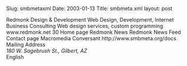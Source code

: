 Slug: smbmetaxml
Date: 2003-01-13
Title: smbmeta.xml
layout: post


<smbmeta version="0.1" xmlns="http://www.smbmeta.org/namespace/v0.1">
  <business domain="redmonk.net">
    <name>Redmonk Design &amp; Development</name>
    <description>Web Design, Development, Internet Business Consulting</description>
    <type naics="541511">Web design services, custom programming</type>
    <websitedomain>www.redmonk.net</websitedomain>
    <lastupdated></lastupdated>
    <refreshdays>30</refreshdays>
    <link href="http://www.redmonk.net" type="home" />Home page
    <link href="http://www.redmonk.net/news/" type="weblog" />Redmonk News
    <link href="http://www.redmonk.net/recent.rss" type="rss" />Redmonk News Feed
    <link href="http://www.redmonk.net/information/index.html#contact" type="contact" />Contact page
    <generator>Macromedia Conversant</generator>
    <docs>http://www.smbmeta.org/docs</docs>
    <location country="us" postalcode="85233">
      <about>Mailing Address</about>
      <address>180 W. Sagebrush St., Gilbert, AZ</address>
      <servicerange area="regional">
      <languagespoken language="en-us">English</languagespoken>
    </servicerange></location>
  </business>
</smbmeta>
